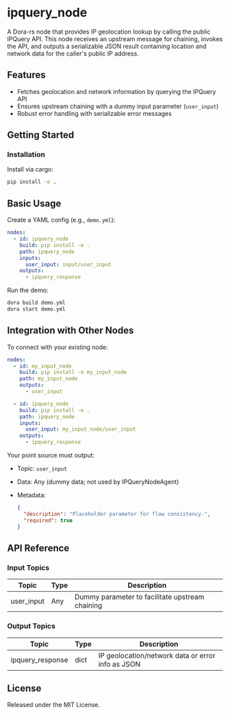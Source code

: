 # ipquery_node

A Dora-rs node that provides IP geolocation lookup by calling the public IPQuery API. This node receives an upstream message for chaining, invokes the API, and outputs a serializable JSON result containing location and network data for the caller's public IP address.

## Features
- Fetches geolocation and network information by querying the IPQuery API
- Ensures upstream chaining with a dummy input parameter (`user_input`)
- Robust error handling with serializable error messages

## Getting Started

### Installation
Install via cargo:
```bash
pip install -e .
```

## Basic Usage

Create a YAML config (e.g., `demo.yml`):

```yaml
nodes:
  - id: ipquery_node
    build: pip install -e .
    path: ipquery_node
    inputs:
      user_input: input/user_input
    outputs:
      - ipquery_response
```

Run the demo:

```bash
dora build demo.yml
dora start demo.yml
```


## Integration with Other Nodes

To connect with your existing node:

```yaml
nodes:
  - id: my_input_node
    build: pip install -e my_input_node
    path: my_input_node
    outputs:
      - user_input

  - id: ipquery_node
    build: pip install -e .
    path: ipquery_node
    inputs:
      user_input: my_input_node/user_input
    outputs:
      - ipquery_response
```

Your point source must output:

* Topic: `user_input`
* Data: Any (dummy data; not used by IPQueryNodeAgent)
* Metadata:

  ```json
  {
    "description": "Placeholder parameter for flow consistency.",
    "required": true
  }
  ```

## API Reference

### Input Topics

| Topic       | Type      | Description                                            |
| ----------- | --------- | ----------------------------------------------------- |
| user_input  | Any       | Dummy parameter to facilitate upstream chaining       |

### Output Topics

| Topic            | Type      | Description                                        |
| ---------------- | --------- | -------------------------------------------------- |
| ipquery_response | dict      | IP geolocation/network data or error info as JSON  |


## License

Released under the MIT License.
